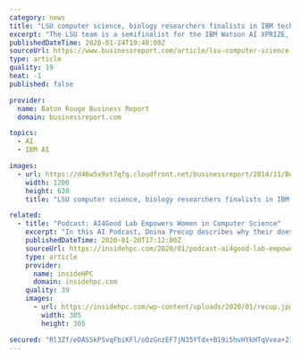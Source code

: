 ```yaml
---
category: news
title: "LSU computer science, biology researchers finalists in IBM technology competition"
excerpt: "The LSU team is a semifinalist for the IBM Watson AI XPRIZE, a $3 million cash prize to be used in research funding. In their research, they are using computer learning, or artificial intelligence, techniques and datasets of known chemical compounds to teach their program to pinpoint compounds that could be effective against specific bacteria."
publishedDateTime: 2020-01-24T19:48:00Z
sourceUrl: https://www.businessreport.com/article/lsu-computer-science-biology-researchers-finalists-in-ibm-technology-competition
type: article
quality: 19
heat: -1
published: false

provider:
  name: Baton Rouge Business Report
  domain: businessreport.com

topics:
  - AI
  - IBM AI

images:
  - url: https://d46w5x9vt7qfg.cloudfront.net/businessreport/2014/11/Business-Report-Default-Social-Image.jpg
    width: 1200
    height: 630
    title: "LSU computer science, biology researchers finalists in IBM technology competition"

related:
  - title: "Podcast: AI4Good Lab Empowers Women in Computer Science"
    excerpt: "In this AI Podcast, Doina Precup describes why their doesn’t need to be a gender gap in computer science education. An associate professor at McGill University and research team lead at DeepMind, Precup shares her personal experiences, along with the AI4Good Lab she co-founded to give women more access to machine learning training."
    publishedDateTime: 2020-01-20T17:12:00Z
    sourceUrl: https://insidehpc.com/2020/01/podcast-ai4good-lab-empowers-women-in-computer-science/
    type: article
    provider:
      name: insideHPC
      domain: insidehpc.com
    quality: 39
    images:
      - url: https://insidehpc.com/wp-content/uploads/2020/01/recup.jpg
        width: 305
        height: 305

secured: "Rl3Zf/eDASSkPSvqFbiKFl/oQzGnzEF7jN35YTdx+B19i5hvHYkHTqVvea+23fbLfvjaMAFnFk48OKtwcheHNsDJVmcxGC2USHKnnwt5O2+25MNQURcqsfEMcl200jiOKoinzhTKqbsbIM0xz9CXY1iDuclmoPg4Mq8VV/Xk6CqfrFrfYDJ9ZxyKUncWKT/B33XOA09O8KZLeQdjB3tQYVKQyCp/tobIOrLVNekbYrUeieYdKdvYRvYcmGpDLx0XME9dqoqOGNFPylf4MmnuBrcOg6IVLPk2J1RKoSSsxokLzaIgBImGSoCXASs7r6eE;uuATREb26U/gofLtqK51Lg=="
---
```


